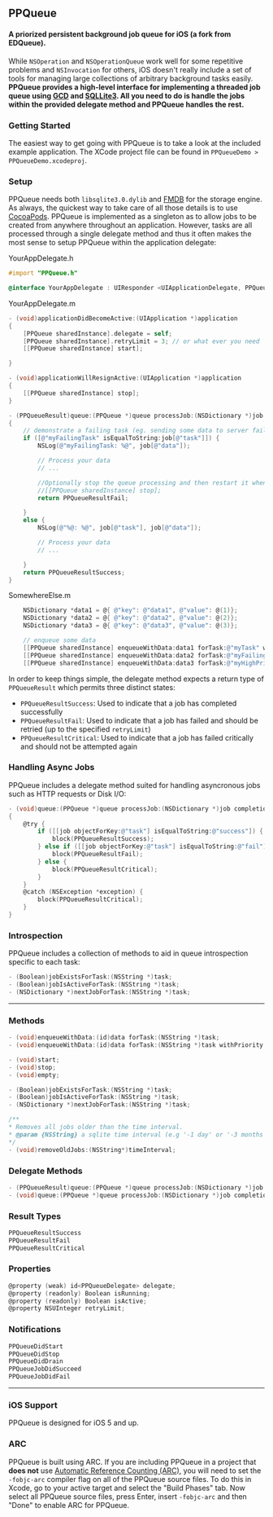 ## PPQueue
#### A priorized persistent background job queue for iOS (a fork from EDQueue).

While `NSOperation` and `NSOperationQueue` work well for some repetitive problems and `NSInvocation` for others, iOS doesn't really include a set of tools for managing large collections of arbitrary background tasks easily. **PPQueue provides a high-level interface for implementing a threaded job queue using [GCD](http://developer.apple.com/library/ios/#documentation/Performance/Reference/GCD_libdispatch_Ref/Reference/reference.html) and [SQLLite3](http://www.sqlite.org/). All you need to do is handle the jobs within the provided delegate method and PPQueue handles the rest.**

### Getting Started
The easiest way to get going with PPQueue is to take a look at the included example application. The XCode project file can be found in `PPQueueDemo > PPQueueDemo.xcodeproj`.

### Setup
PPQueue needs both `libsqlite3.0.dylib` and [FMDB](https://github.com/ccgus/fmdb) for the storage engine. As always, the quickest way to take care of all those details is to use [CocoaPods](http://cocoapods.org/). PPQueue is implemented as a singleton as to allow jobs to be created from anywhere throughout an application. However, tasks are all processed through a single delegate method and thus it often makes the most sense to setup PPQueue within the application delegate:

YourAppDelegate.h
```objective-c
#import "PPQueue.h"
```
```objective-c
@interface YourAppDelegate : UIResponder <UIApplicationDelegate, PPQueueDelegate>
```

YourAppDelegate.m
```objective-c
- (void)applicationDidBecomeActive:(UIApplication *)application
{
    [PPQueue sharedInstance].delegate = self;
    [PPQueue sharedInstance].retryLimit = 3; // or what ever you need
    [[PPQueue sharedInstance] start];

}

- (void)applicationWillResignActive:(UIApplication *)application
{
    [[PPQueue sharedInstance] stop];
}

- (PPQueueResult)queue:(PPQueue *)queue processJob:(NSDictionary *)job
{
    // demonstrate a failing task (eg. sending some data to server fails
    if ([@"myFailingTask" isEqualToString:job[@"task"]]) {
        NSLog(@"myFailingTask: %@", job[@"data"]);

        // Process your data
        // ...

        //Optionally stop the queue processing and then restart it when network connection is ok
        //[[PPQueue sharedInstance] stop];
        return PPQueueResultFail;

    }
    else {
        NSLog(@"%@: %@", job[@"task"], job[@"data"]);

        // Process your data
        // ...

    }
    return PPQueueResultSuccess;
}
```

SomewhereElse.m
```objective-c
    NSDictionary *data1 = @{ @"key": @"data1", @"value": @(1)};
    NSDictionary *data2 = @{ @"key": @"data2", @"value": @(2)};
    NSDictionary *data3 = @{ @"key": @"data3", @"value": @(3)};

	// enqueue some data
    [[PPQueue sharedInstance] enqueueWithData:data1 forTask:@"myTask" withPriority:2];
    [[PPQueue sharedInstance] enqueueWithData:data2 forTask:@"myFailingTask" withPriority:2];
    [[PPQueue sharedInstance] enqueueWithData:data3 forTask:@"myHighPrioTask" withPriority:1];
```

In order to keep things simple, the delegate method expects a return type of `PPQueueResult` which permits three distinct states:
- `PPQueueResultSuccess`: Used to indicate that a job has completed successfully
- `PPQueueResultFail`: Used to indicate that a job has failed and should be retried (up to the specified `retryLimit`)
- `PPQueueResultCritical`: Used to indicate that a job has failed critically and should not be attempted again

### Handling Async Jobs
PPQueue includes a delegate method suited for handling asyncronous jobs such as HTTP requests or Disk I/O:

```objective-c
- (void)queue:(PPQueue *)queue processJob:(NSDictionary *)job completion:(void (^)(PPQueueResult))block
{
    @try {
        if ([[job objectForKey:@"task"] isEqualToString:@"success"]) {
            block(PPQueueResultSuccess);
        } else if ([[job objectForKey:@"task"] isEqualToString:@"fail"]) {
            block(PPQueueResultFail);
        } else {
            block(PPQueueResultCritical);
        }
    }
    @catch (NSException *exception) {
        block(PPQueueResultCritical);
    }
}
```

### Introspection
PPQueue includes a collection of methods to aid in queue introspection specific to each task:
```objective-c
- (Boolean)jobExistsForTask:(NSString *)task;
- (Boolean)jobIsActiveForTask:(NSString *)task;
- (NSDictionary *)nextJobForTask:(NSString *)task;
```

---

### Methods
```objective-c
- (void)enqueueWithData:(id)data forTask:(NSString *)task;
- (void)enqueueWithData:(id)data forTask:(NSString *)task withPriority:(NSUInteger)priority;

- (void)start;
- (void)stop;
- (void)empty;

- (Boolean)jobExistsForTask:(NSString *)task;
- (Boolean)jobIsActiveForTask:(NSString *)task;
- (NSDictionary *)nextJobForTask:(NSString *)task;

/**
* Removes all jobs older than the time interval.
* @param {NSString} a sqlite time interval (e.g '-1 day' or '-3 months')
*/
- (void)removeOldJobs:(NSString*)timeInterval;
```

### Delegate Methods
```objective-c
- (PPQueueResult)queue:(PPQueue *)queue processJob:(NSDictionary *)job;
- (void)queue:(PPQueue *)queue processJob:(NSDictionary *)job completion:(void (^)(PPQueueResult result))block;
```

### Result Types
```objective-c
PPQueueResultSuccess
PPQueueResultFail
PPQueueResultCritical
```

### Properties
```objective-c
@property (weak) id<PPQueueDelegate> delegate;
@property (readonly) Boolean isRunning;
@property (readonly) Boolean isActive;
@property NSUInteger retryLimit;
```

### Notifications
```objective-c
PPQueueDidStart
PPQueueDidStop
PPQueueDidDrain
PPQueueJobDidSucceed
PPQueueJobDidFail
```

---

### iOS Support
PPQueue is designed for iOS 5 and up.

### ARC
PPQueue is built using ARC. If you are including PPQueue in a project that **does not** use [Automatic Reference Counting (ARC)](http://developer.apple.com/library/ios/#releasenotes/ObjectiveC/RN-TransitioningToARC/Introduction/Introduction.html), you will need to set the `-fobjc-arc` compiler flag on all of the PPQueue source files. To do this in Xcode, go to your active target and select the "Build Phases" tab. Now select all PPQueue source files, press Enter, insert `-fobjc-arc` and then "Done" to enable ARC for PPQueue.

